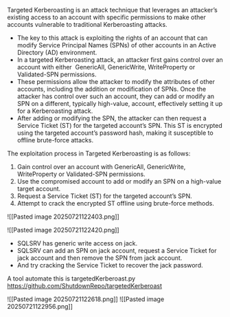 
Targeted Kerberoasting is an attack technique that leverages an attacker’s existing access to an account with specific permissions to make other accounts vulnerable to traditional Kerberoasting attacks.

- The key to this attack is exploiting the rights of an account that can modify Service Principal Names (SPNs) of other accounts in an Active Directory (AD) environment.
- In a targeted Kerberoasting attack, an attacker first gains control over an account with either  GenericAll, GenericWrite, WriteProperty or Validated-SPN permissions. 
- These permissions allow the attacker to modify the attributes of other accounts, including the addition or modification of SPNs. Once the attacker has control over such an account, they can add or modify an SPN on a different, typically high-value, account, effectively setting it up for a Kerberoasting attack.
- After adding or modifying the SPN, the attacker can then request a Service Ticket (ST) for the targeted account’s SPN. This ST is encrypted using the targeted account’s password hash, making it susceptible to offline brute-force attacks.

The exploitation process in Targeted Kerberoasting is as follows:

1. Gain control over an account with GenericAll, GenericWrite, WriteProperty or Validated-SPN permissions.
2. Use the compromised account to add or modify an SPN on a high-value target account.
3. Request a Service Ticket (ST) for the targeted account’s SPN.
4. Attempt to crack the encrypted ST offline using brute-force methods.




![[Pasted image 20250721122403.png]]

![[Pasted image 20250721122420.png]]


- SQLSRV has generic write access on jack.
- SQLSRV can add an SPN on jack account, request a Service Ticket for jack account and then remove the SPN from jack account.
- And try cracking the Service Ticket to recover the jack password.

A tool automate this is targetedKerberoast.py https://github.com/ShutdownRepo/targetedKerberoast

![[Pasted image 20250721122618.png]]
![[Pasted image 20250721122956.png]]